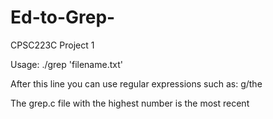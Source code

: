 # Ed-to-Grep-
CPSC223C Project 1

Usage: ./grep 'filename.txt'

After this line you can use regular expressions such as:
g/the

The grep.c file with the highest number is the most recent
